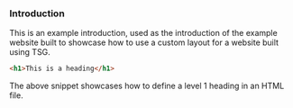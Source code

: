 ### Introduction

This is an example introduction, used as the introduction
of the example website built to showcase how to use a custom layout for a
website built using TSG.

```html
<h1>This is a heading</h1>
```

The above snippet showcases how to define a level 1 heading in an HTML file.
